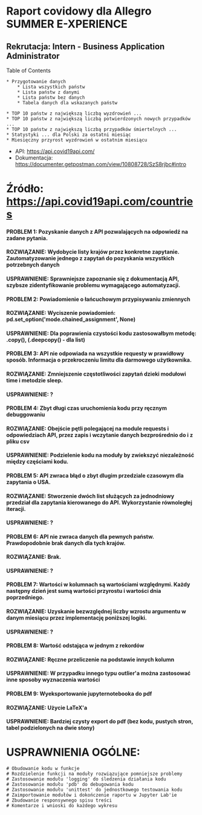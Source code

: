 # Raport covidowy dla Allegro SUMMER E-XPERIENCE
## Rekrutacja: Intern - Business Application Administrator

Table of Contents

    * Przygotowanie danych
        * Lista wszystkich państw
        * Lista państw z danymi
        * Lista państw bez danych
        * Tabela danych dla wskazanych państw

    * TOP 10 państw z największą liczbą wyzdrowień ...
    * TOP 10 państw z największą liczbą potwierdzonych nowych przypadków ...
    * TOP 10 państw z największą liczbą przypadków śmiertelnych ...
    * Statystyki ... dla Polski za ostatni miesiąc
    * Miesięczny przyrost wyzdrowień w ostatnim miesiącu

* API: https://api.covid19api.com/
* Dokumentacja: https://documenter.getpostman.com/view/10808728/SzS8rjbc#intro


# Źródło: https://api.covid19api.com/countries
#### PROBLEM 1: Pozyskanie danych z API pozwalających na odpowiedź na zadane pytania.
#### ROZWIĄZANIE: Wydobycie listy krajów przez konkretne zapytanie. Zautomatyzowanie jednego z zapytań do pozyskania wszystkich potrzebnych danych
#### USPRAWNIENIE: Sprawniejsze zapoznanie się z dokumentacją API, szybsze zidentyfikowanie problemu wymagającego automatyzacji.

#### PROBLEM 2: Powiadomienie o łańcuchowym przypisywaniu zmiennych
#### ROZWIĄZANIE: Wyciszenie powiadomień: pd.set_option('mode.chained_assignment', None)
#### USPRAWNIENIE: Dla poprawienia czystości kodu zastosowałbym metodę: .copy(), (.deepcopy() - dla list)

#### PROBLEM 3: API nie odpowiada na wszystkie requesty w prawidłowy sposób. Informacja o przekroczeniu limitu dla darmowego użytkownika.
#### ROZWIĄZANIE: Zmniejszenie częstotliwości zapytań dzieki modułowi time i metodzie sleep.
#### USPRAWNIENIE: ? 

#### PROBLEM 4: Zbyt długi czas uruchomienia kodu przy ręcznym debuggowaniu
#### ROZWIĄZANIE: Obejście pętli polegającej na module requests i odpowiedziach API, przez zapis i wczytanie danych bezprośrednio do i z pliku csv
#### USPRAWNIENIE: Podzielenie kodu na moduły by zwiekszyć niezależność między częściami kodu. 

#### PROBLEM 5: API zwraca błąd o zbyt dlugim przedziale czasowym dla zapytania o USA.
#### ROZWIĄZANIE: Stworzenie dwóch list służących za jednodniowy przedział dla zapytania kierowanego do API. Wykorzystanie równoległej iteracji.
#### USPRAWNIENIE: ?

#### PROBLEM 6: API nie zwraca danych dla pewnych państw. Prawdopodobnie brak danych dla tych krajów.
#### ROZWIĄZANIE: Brak.
#### USPRAWNIENIE: ?

#### PROBLEM 7: Wartości w kolumnach są wartościami względnymi. Każdy następny dzień jest sumą wartości przyrostu i wartości dnia poprzedniego.
#### ROZWIĄZANIE: Uzyskanie bezwzględnej liczby wzrostu argumentu w danym miesiącu przez implementację poniższej logiki.
#### USPRAWNIENIE: ?

#### PROBLEM 8: Wartość odstająca w jednym z rekordów
#### ROZWIĄZANIE: Ręczne przeliczenie na podstawie innych kolumn
#### USPRAWNIENIE: W przypadku innego typu outlier'a można zastosować inne sposoby wyznaczenia wartości

#### PROBLEM 9: Wyeksportowanie jupyternotebooka do pdf
#### ROZWIĄZANIE: Użycie LaTeX'a
#### USPRAWNIENIE: Bardziej czysty export do pdf (bez kodu, pustych stron, tabel podzielonych na dwie stony)

# USPRAWNIENIA OGÓLNE:
    # Obudowanie kodu w funkcje
    # Rozdzielenie funkcji na moduły rozwiązujące pomniejsze problemy
    # Zastosowanie modułu 'logging' do śledzenia działania kodu
    # Zastosowanie modułu 'pdb' do debugowania kodu 
    # Zastosowanie modułu 'unittest' do jednostkowego testowania kodu
    # Zaimportowanie modułów i dokończenie raportu w Jupyter Lab'ie
    # Zbudowanie responsywnego spisu treści
    # Komentarze i wnioski do każdego wykresu